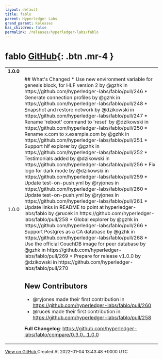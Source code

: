 ```yaml
---
layout: default
title: fablo
parent: Hyperledger Labs
grand_parent: Releases
has_children: false
permalink: /releases/hyperledger-labs/fablo
---
```


# fablo <span class="fs-3 right-align">[GitHub](https://github.com/hyperledger-labs/fablo){: .btn .mr-4 }</span>


<div>
    <table>
        <tr>
            <td colspan="2">
                <b>
                    1.0.0
                </b>
            </td>
        </tr>
        <tr>
            <td>
                <span class="chip">
                    1.0.0
                </span>
            </td>
            <td>
                ## What's Changed
* Use new environment variable for genesis block, for HLF version 2 by @gzhk in https://github.com/hyperledger-labs/fablo/pull/246
* Generate connection profiles by @gzhk in https://github.com/hyperledger-labs/fablo/pull/248
* Snapshot and restore network by @dzikowski in https://github.com/hyperledger-labs/fablo/pull/247
* Rename 'reboot' command to 'reset' by @dzikowski in https://github.com/hyperledger-labs/fablo/pull/250
* Rename x.com to x.example.com by @gzhk in https://github.com/hyperledger-labs/fablo/pull/251
* Support hlf explorer by @gzhk in https://github.com/hyperledger-labs/fablo/pull/252
* Testimonials added by @dzikowski in https://github.com/hyperledger-labs/fablo/pull/256
* Fix logo for dark mode by @dzikowski in https://github.com/hyperledger-labs/fablo/pull/259
* Update test-on-push.yml by @ryjones in https://github.com/hyperledger-labs/fablo/pull/260
* Update test-on-push.yml by @ryjones in https://github.com/hyperledger-labs/fablo/pull/261
* Update links in README to point at hyperledger-labs/fablo by @rucek in https://github.com/hyperledger-labs/fablo/pull/258
* Global explorer by @gzhk in https://github.com/hyperledger-labs/fablo/pull/266
* Support Postgres as a CA database by @gzhk in https://github.com/hyperledger-labs/fablo/pull/268
* Use the official CouchDB image for peer database by @gzhk in https://github.com/hyperledger-labs/fablo/pull/269
* Prepare for release v1.0.0 by @dzikowski in https://github.com/hyperledger-labs/fablo/pull/270

## New Contributors
* @ryjones made their first contribution in https://github.com/hyperledger-labs/fablo/pull/260
* @rucek made their first contribution in https://github.com/hyperledger-labs/fablo/pull/258

**Full Changelog**: https://github.com/hyperledger-labs/fablo/compare/0.3.0...1.0.0
            </td>
        </tr>
    </table>
    <a href="https://github.com/hyperledger-labs/fablo/releases/tag/1.0.0" class=".btn">
        View on GitHub
    </a>
    <span class="right-align">
        Created At 2022-01-04 13:43:48 +0000 UTC
    </span>
</div>

